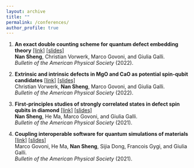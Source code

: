 ```yaml
---
layout: archive
title: ""
permalink: /conferences/
author_profile: true
---
```


<!-- {% if author.googlescholar %}
  You can also find my articles on <u><a href="{{author.googlescholar}}">my Google Scholar profile</a>.</u>
{% endif %}

{% include base_path %}

{% for post in site.publications reversed %}
  {% include archive-single.html %}
{% endfor %} -->

1. **An exact double counting scheme for quantum defect embedding theory** [\[link\]](https://meetings.aps.org/Meeting/MAR22/Session/K46.4) [\[slides\]](/files/talks/bid-lands-forecasting.pdf) <br> 
**Nan Sheng**, Christian Vorwerk, Marco Govoni, and Giulia Galli.<br>
*Bulletin of the American Physical Society* (2022).


1. **Extrinsic and intrinsic defects in MgO and CaO as potential spin-qubit candidates** [\[link\]](https://meetings.aps.org/Meeting/MAR22/Session/T72.2) [\[slides\]](/files/talks/bid-lands-forecasting.pdf)<br>
Christian Vorwerk, **Nan Sheng**, Marco Govoni, and Giulia Galli.<br>
*Bulletin of the American Physical Society* (2022).

1. **First-principles studies of strongly correlated states in defect spin qubits in diamond** [\[link\]](https://meetings.aps.org/Meeting/MAR21/Session/V51.12) [\[slides\]](/files/talks/bid-lands-forecasting.pdf)<br>
**Nan Sheng**, He Ma, Marco Govoni, and Giulia Galli.<br>
*Bulletin of the American Physical Society* (2021).

1. **Coupling interoperable software for quantum simulations of materials** [\[link\]](https://meetings.aps.org/Meeting/MAR21/Session/S19.11) [\[slides\]](/files/talks/bid-lands-forecasting.pdf)<br>
Marco Govoni, He Ma, **Nan Sheng**, Sijia Dong, Francois Gygi, and Giulia Galli.<br>
*Bulletin of the American Physical Society* (2021).

